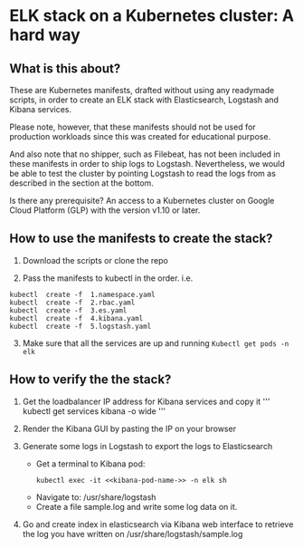 # ELK stack on a Kubernetes cluster: A hard way

## What is this about?
These are Kubernetes manifests, drafted without using any readymade scripts, in order to create an ELK stack with Elasticsearch, Logstash and Kibana services. 

Please note, however, that these manifests should not be used for production workloads since this was created for educational purpose. 

And also note that no shipper, such as Filebeat, has not been included in these manifests in order to ship logs to Logstash. Nevertheless, we would be able to test the cluster by pointing Logstash to read the logs from as described in the section at the bottom.

Is there any prerequisite?
An access to a Kubernetes cluster on Google Cloud Platform (GLP) with the version v1.10 or later.

## How to use the manifests to create the stack?
1. Download the scripts or clone the repo

2. Pass the manifests to kubectl in the order. i.e.
```
kubectl  create -f  1.namespace.yaml
kubectl  create -f  2.rbac.yaml
kubectl  create -f  3.es.yaml
kubectl  create -f  4.kibana.yaml
kubectl  create -f  5.logstash.yaml
```

3. Make sure that all the services are up and running 
```Kubectl get pods -n elk```

## How to verify the the stack?
1. Get the loadbalancer IP address for Kibana services and copy it
'''
kubectl get services kibana -o wide
'''

2. Render the Kibana GUI by pasting the IP on your browser 
 
3. Generate some logs in Logstash to export the logs to Elasticsearch
   - Get a terminal to Kibana pod: 
     ```
     kubectl exec -it <<kibana-pod-name->> -n elk sh
     ```
   - Navigate to: /usr/share/logstash
   - Create a file sample.log and write some log data on it.

4. Go and create index in elasticsearch via Kibana web interface to retrieve the log you have written on /usr/share/logstash/sample.log

